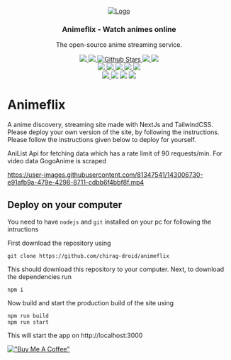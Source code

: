 <!-- PROJECT LOGO -->
<p align="center">
  <a href="https://github.com/chirag-droid/animeflix">
    <img src="https://aniflix.pro/favicon.ico" alt="Logo">
  </a>

  <h3 align="center">Animeflix - Watch animes online</h3>

  <p align="center">
    The open-source anime streaming service.
  </p>
</p>

<!-- BADGES -->
<p align="center">
  <!-- REPOSITORY INFO -->
  <a href="https://discord.gg/4UPU8etvae">
    <img src="https://img.shields.io/discord/971304939525644298?label=discord&logo=discord&color=5460e6&style=flat-square&labelColor=2b2f35">
  </a>
  <a href="https://www.gnu.org/licenses/agpl-3.0.en.html">
    <img src="https://img.shields.io/github/license/chirag-droid/animeflix?logo=gnu&color=a32d2a&labelColor=333&logoColor=fff&style=flat-square">
  </a>
  <a href="https://github.com/chirag-droid/animeflix/stargazers">
    <img src="https://img.shields.io/github/stars/chirag-droid/animeflix?style=flat-square" alt="Github Stars">
  </a>
  <a href="https://github.com/chirag-droid/issues">
    <img src="https://img.shields.io/github/issues/chirag-droid/animeflix?style=flat-square">
  </a>
  <a href="https://github.com/chirag-droid/forks">
    <img src="https://img.shields.io/github/forks/chirag-droid/animeflix?style=flat-square">
  </a>
  <br/>
  <!-- DEPENDENCY BADGES -->
  <a href="https://nextjs.org">
    <img src="https://img.shields.io/github/package-json/dependency-version/chirag-droid/animeflix/next?color=fff&labelColor=000&logo=nextdotjs&style=flat-square">
  </a>
  <a href="https://17.reactjs.org/">
    <img src="https://img.shields.io/github/package-json/dependency-version/chirag-droid/animeflix/react?color=5fd9fb&logo=react&labelColor=222435&style=flat-square">
  </a>
  <a href="https://eslint.org/">
    <img src="https://img.shields.io/github/package-json/dependency-version/chirag-droid/animeflix/dev/eslint?color=8080f2&labelColor=1a1c1e&logoColor=4b32c3&style=flat-square&logo=eslint">
  </a>
  <a href="https://redux-toolkit.js.org/">
    <img src="https://img.shields.io/github/package-json/dependency-version/chirag-droid/animeflix/@reduxjs/toolkit?label=redux-toolkit&color=593d88&logo=redux&labelColor=242526&style=flat-square&logoColor=b58bf7">
  </a>
  <a href="https://tailwindcss.com/">
    <img src="https://img.shields.io/github/package-json/dependency-version/chirag-droid/animeflix/dev/tailwindcss?color=37b8f1&logo=tailwindcss&labelColor=0b1120&style=flat-square&logoColor=38bdf8">
  </a>
  <br/>
  <!-- API INFO -->
  <a href="https://graphql.com/">
    <img src="https://img.shields.io/github/package-json/dependency-version/chirag-droid/animeflix/graphql?color=8080f2&labelColor=1a1c1e&logoColor=4b32c3&style=flat-square&logo=graphql">
  </a>
  </a href="https://github.com/riimuru/gogoanime/">
    <img src="https://img.shields.io/badge/riimuru/gogoanime-333.svg?style=flat-square">
  </a>
  </a href="https://anilist.co">
    <img src="https://img.shields.io/badge/AnList-222435.svg?logo=anilist&style=flat-square">
  </a>
  </a href="https://kitsu.io">
    <img src="https://img.shields.io/badge/Kitsu-402f3f.svg?logo=kitsu&style=flat-square">
  </a>
</p>

# Animeflix

A anime discovery, streaming site made with NextJs and TailwindCSS. Please deploy your own version of the site, by following the instructions. Please follow the instructions given below to deploy for yourself.

AniList Api for fetching data which has a rate limit of 90 requests/min. For video data GogoAnime is scraped

https://user-images.githubusercontent.com/81347541/143006730-e91afb9a-479e-4298-8711-cdbb6f4bbf8f.mp4

## Deploy on your computer

You need to have `nodejs` and `git` installed on your pc for following the intructions

First download the repository using
```
git clone https://github.com/chirag-droid/animeflix
```

This should download this repository to your computer. Next, to download the dependencies run
```
npm i
```

Now build and start the production build of the site using
```
npm run build
npm run start
```

This will start the app on http://localhost:3000

[!["Buy Me A Coffee"](https://www.buymeacoffee.com/assets/img/custom_images/orange_img.png)](https://www.buymeacoffee.com/chiragdroid)

